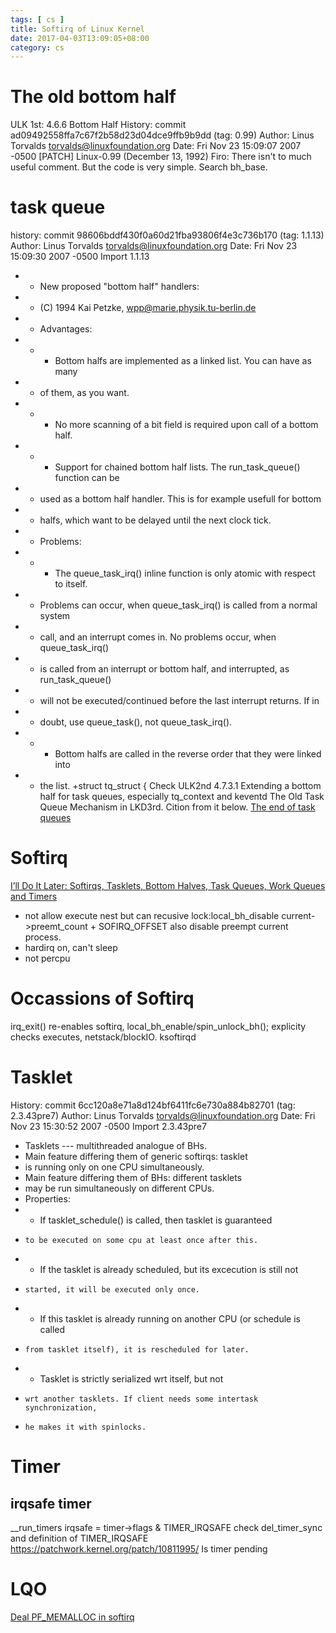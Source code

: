 ```yaml
---
tags: [ cs ] 
title: Softirq of Linux Kernel
date: 2017-04-03T13:09:05+08:00 
category: cs
---
```


# The old bottom half
ULK 1st: 4.6.6 Bottom Half
History: commit ad09492558ffa7c67f2b58d23d04dce9ffb9b9dd (tag: 0.99)
Author: Linus Torvalds <torvalds@linuxfoundation.org>
Date:   Fri Nov 23 15:09:07 2007 -0500
    [PATCH] Linux-0.99 (December 13, 1992)
Firo: There isn't to much useful comment. But the code is very simple. Search bh_base.
# task queue
history: commit 98606bddf430f0a60d21fba93806f4e3c736b170 (tag: 1.1.13)
Author: Linus Torvalds <torvalds@linuxfoundation.org>
Date:   Fri Nov 23 15:09:30 2007 -0500
    Import 1.1.13
+ * New proposed "bottom half" handlers:
+ * (C) 1994 Kai Petzke, wpp@marie.physik.tu-berlin.de
+ * Advantages:
+ * - Bottom halfs are implemented as a linked list.  You can have as many
+ *   of them, as you want.
+ * - No more scanning of a bit field is required upon call of a bottom half.
+ * - Support for chained bottom half lists.  The run_task_queue() function can be
+ *   used as a bottom half handler.  This is for example usefull for bottom
+ *   halfs, which want to be delayed until the next clock tick.
+ * Problems:
+ * - The queue_task_irq() inline function is only atomic with respect to itself.
+ *   Problems can occur, when queue_task_irq() is called from a normal system
+ *   call, and an interrupt comes in.  No problems occur, when queue_task_irq()
+ *   is called from an interrupt or bottom half, and interrupted, as run_task_queue()
+ *   will not be executed/continued before the last interrupt returns.  If in
+ *   doubt, use queue_task(), not queue_task_irq().
+ * - Bottom halfs are called in the reverse order that they were linked into
+ *   the list.
+struct tq_struct {
Check ULK2nd 4.7.3.1 Extending a bottom half for task queues, especially tq_context and keventd
The Old Task Queue Mechanism in LKD3rd. Cition from it below.
[The end of task queues](https://lwn.net/Articles/11351/)

# Softirq
[I’ll Do It Later: Softirqs, Tasklets, Bottom Halves, Task Queues, Work Queues and Timers](http://www.cs.unca.edu/brock/classes/Spring2013/csci331/notes/paper-1130.pdf)
* not allow execute nest but can recusive lock:local_bh_disable 
current->preemt_count + SOFIRQ_OFFSET also disable preempt current process.
* hardirq on, can't sleep
* not percpu

# Occassions of Softirq
irq_exit()
re-enables softirq, local_bh_enable/spin_unlock_bh(); explicity checks executes, netstack/blockIO.
ksoftirqd

# Tasklet
History: commit 6cc120a8e71a8d124bf6411fc6e730a884b82701 (tag: 2.3.43pre7)
Author: Linus Torvalds <torvalds@linuxfoundation.org>
Date:   Fri Nov 23 15:30:52 2007 -0500
    Import 2.3.43pre7
+ Tasklets --- multithreaded analogue of BHs.
+   Main feature differing them of generic softirqs: tasklet
+   is running only on one CPU simultaneously.
+   Main feature differing them of BHs: different tasklets
+   may be run simultaneously on different CPUs.
+   Properties:
+   * If tasklet_schedule() is called, then tasklet is guaranteed
+     to be executed on some cpu at least once after this.
+   * If the tasklet is already scheduled, but its excecution is still not
+     started, it will be executed only once.
+   * If this tasklet is already running on another CPU (or schedule is called
+     from tasklet itself), it is rescheduled for later.
+   * Tasklet is strictly serialized wrt itself, but not
+     wrt another tasklets. If client needs some intertask synchronization,
+     he makes it with spinlocks.

# Timer
## irqsafe timer
 __run_timers
irqsafe = timer->flags & TIMER_IRQSAFE
check del_timer_sync
and definition of TIMER_IRQSAFE
https://patchwork.kernel.org/patch/10811995/
Is timer pending


# LQO
[Deal PF_MEMALLOC in softirq](http://thread.gmane.org/gmane.linux.kernel/1152658)
